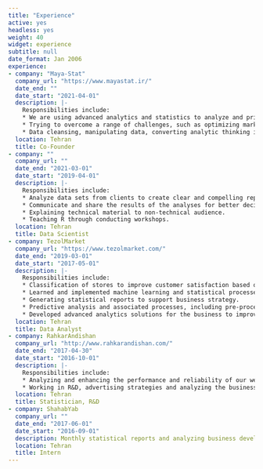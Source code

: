 ```yaml
---
title: "Experience"
active: yes
headless: yes
weight: 40
widget: experience
subtitle: null
date_format: Jan 2006
experience:
- company: "Maya-Stat"
  company_url: "https://www.mayastat.ir/"
  date_end: ""
  date_start: "2021-04-01"
  description: |-
    Responsibilities include:
    * We are using advanced analytics and statistics to analyze and prioritize the activities that add value to businesses.
    * Trying to overcome a range of challenges, such as optimizing marketing spend, forecasting demand, boosting customer retention, maximizing customer lifetime value, increasing operational efficiency, and saving costs.
    * Data cleansing, manipulating data, converting analytic thinking into action, and communicating to data-driven change.
  location: Tehran
  title: Co-Founder
- company: ""
  company_url: ""
  date_end: "2021-03-01"
  date_start: "2019-04-01"
  description: |-
    Responsibilities include:
    * Analyze data sets from clients to create clear and compelling reports, visualizations, and interactive           apps.
    * Communicate and share the results of the analyses for better decision making.
    * Explaining technical material to non-technical audience.
    * Teaching R through conducting workshops.
  location: Tehran
  title: Data Scientist
- company: TezolMarket
  company_url: "https://www.tezolmarket.com/"
  date_end: "2019-03-01"
  date_start: "2017-05-01"
  description: |-
    Responsibilities include:
    * Classification of stores to improve customer satisfaction based on machine learning algorithms. 
    * Learned and implemented machine learning and statistical processes, including: anomaly detection, logistic       regression, dimension reduction and variable selection, decision tree, and many other techniques.
    * Generating statistical reports to support business strategy.
    * Predictive analysis and associated processes, including pre-processing and cleaning data, exploratory data       analysis, model training, testing, and evaluation.
    * Developed advanced analytics solutions for the business to improve decision making process.
  location: Tehran
  title: Data Analyst
- company: RahkarAndishan
  company_url: "http://www.rahkarandishan.com/"
  date_end: "2017-04-30"
  date_start: "2016-10-01"
  description: |-
    Responsibilities include:
    * Analyzing and enhancing the performance and reliability of our web services through analyzing the data.
    * Working in R&D, advertising strategies and analyzing the business development.
  location: Tehran
  title: Statistician, R&D
- company: ShahabYab
  company_url: ""
  date_end: "2017-06-01"
  date_start: "2016-09-01"
  description: Monthly statistical reports and analyzing business development.
  location: Tehran
  title: Intern
---
```

